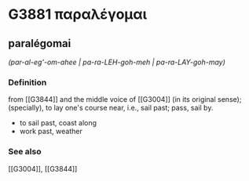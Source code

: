 # G3881 παραλέγομαι

## paralégomai

_(par-al-eg'-om-ahee | pa-ra-LEH-goh-meh | pa-ra-LAY-goh-may)_

### Definition

from [[G3844]] and the middle voice of [[G3004]] (in its original sense); (specially), to lay one's course near, i.e., sail past; pass, sail by.

- to sail past, coast along
- work past, weather

### See also

[[G3004]], [[G3844]]

